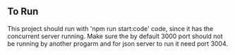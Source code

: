 ## To Run
This project should run with 'npm run start:code' code, since it has the concurrent server running. Make sure the by default 3000 port should not be running by another progarm and for json server to run it need port 3004.


